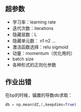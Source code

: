 ## 超参数

- 学习率：learning rate
- 迭代次数：iterations
- 隐藏层数：L
- 隐藏单元数： n1 n2 ...
- 激活函数选择：relu sigmoid
- 动量：momentum（优化用的）
- batch size
- 各种形式的正则化参数

## 作业出错

在bp的时候，偏置的导数db求取：
``` python
db = np.mean(dZ,1,keepdims=True)
```
